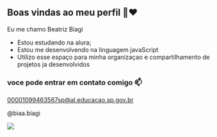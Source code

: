 ## Boas vindas ao meu perfil 🫶❤

Eu me chamo Beatriz Biagi

- Estou estudando na alura;
- Estou me desenvolvendo na linguagem javaScript
- Utilizo esse espaço para minha organizaçao e compartilhamento de projetos ja desenvolvidos

 ### voce pode entrar em contato comigo 📫

 00001099463567sp@al.educacao.sp.gov.br

 @biaa.biagi

![](https://media1.tenor.com/m/QJ6IxR-_LhMAAAAC/sofia.gif)
